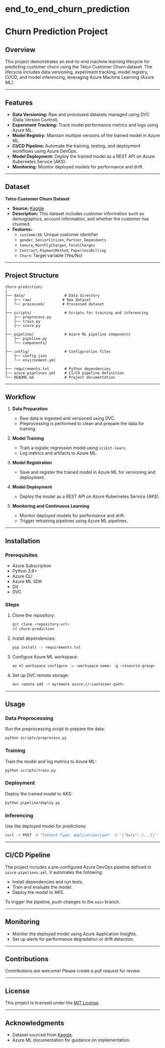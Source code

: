 # end_to_end_churn_prediction

# Churn Prediction Project

## Overview
This project demonstrates an end-to-end machine learning lifecycle for predicting customer churn using the Telco Customer Churn dataset. The lifecycle includes data versioning, experiment tracking, model registry, CI/CD, and model inferencing, leveraging Azure Machine Learning (Azure ML).

---

## Features
- **Data Versioning:** Raw and processed datasets managed using DVC (Data Version Control).
- **Experiment Tracking:** Track model performance metrics and logs using Azure ML.
- **Model Registry:** Maintain multiple versions of the trained model in Azure ML.
- **CI/CD Pipeline:** Automate the training, testing, and deployment workflows using Azure DevOps.
- **Model Deployment:** Deploy the trained model as a REST API on Azure Kubernetes Service (AKS).
- **Monitoring:** Monitor deployed models for performance and drift.

---

## Dataset
**Telco Customer Churn Dataset**

- **Source:** [Kaggle](https://www.kaggle.com/blastchar/telco-customer-churn)
- **Description:** This dataset includes customer information such as demographics, account information, and whether the customer has churned.
- **Features:**
  - `customerID`: Unique customer identifier
  - `gender`, `SeniorCitizen`, `Partner`, `Dependents`
  - `tenure`, `MonthlyCharges`, `TotalCharges`
  - `Contract`, `PaymentMethod`, `PaperlessBilling`
  - `Churn`: Target variable (Yes/No)

---

## Project Structure
```
churn-prediction/
|
├── data/                  # Data directory
│   ├── raw/              # Raw dataset
│   └── processed/        # Processed dataset
|
├── scripts/               # Scripts for training and inferencing
│   ├── preprocess.py
│   ├── train.py
│   ├── score.py
|
├── pipeline/              # Azure ML pipeline components
│   ├── pipeline.py
│   └── components/
|
├── config/                # Configuration files
│   ├── config.json
│   └── environment.yml
|
├── requirements.txt       # Python dependencies
├── azure-pipelines.yml    # CI/CD pipeline definition
└── README.md              # Project documentation
```

---

## Workflow

1. **Data Preparation**
   - Raw data is ingested and versioned using DVC.
   - Preprocessing is performed to clean and prepare the data for training.

2. **Model Training**
   - Train a logistic regression model using `scikit-learn`.
   - Log metrics and artifacts to Azure ML.

3. **Model Registration**
   - Save and register the trained model in Azure ML for versioning and deployment.

4. **Model Deployment**
   - Deploy the model as a REST API on Azure Kubernetes Service (AKS).

5. **Monitoring and Continuous Learning**
   - Monitor deployed models for performance and drift.
   - Trigger retraining pipelines using Azure ML pipelines.

---

## Installation

### Prerequisites
- Azure Subscription
- Python 3.8+
- Azure CLI
- Azure ML SDK
- Git
- DVC

### Steps
1. Clone the repository:
   ```bash
   git clone <repository-url>
   cd churn-prediction
   ```
2. Install dependencies:
   ```bash
   pip install -r requirements.txt
   ```
3. Configure Azure ML workspace:
   ```bash
   az ml workspace configure -w <workspace-name> -g <resource-group>
   ```
4. Set up DVC remote storage:
   ```bash
   dvc remote add -d myremote azure://<container-path>
   ```

---

## Usage

### Data Preprocessing
Run the preprocessing script to prepare the data:
```bash
python scripts/preprocess.py
```

### Training
Train the model and log metrics to Azure ML:
```bash
python scripts/train.py
```

### Deployment
Deploy the trained model to AKS:
```bash
python pipeline/deploy.py
```

### Inferencing
Use the deployed model for predictions:
```bash
curl -X POST -H "Content-Type: application/json" -d '{"data": [...]}'' <scoring-uri>
```

---

## CI/CD Pipeline
The project includes a pre-configured Azure DevOps pipeline defined in `azure-pipelines.yml`. It automates the following:
- Install dependencies and run tests.
- Train and evaluate the model.
- Deploy the model to AKS.

To trigger the pipeline, push changes to the `main` branch.

---

## Monitoring
- Monitor the deployed model using Azure Application Insights.
- Set up alerts for performance degradation or drift detection.

---

## Contributions
Contributions are welcome! Please create a pull request for review.

---

## License
This project is licensed under the [MIT License](LICENSE).

---

## Acknowledgments
- Dataset sourced from [Kaggle](https://www.kaggle.com/blastchar/telco-customer-churn).
- Azure ML documentation for guidance on implementation.

